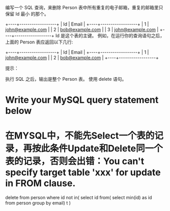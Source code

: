 编写一个 SQL 查询，来删除 Person 表中所有重复的电子邮箱，重复的邮箱里只保留 Id 最小 的那个。

+----+------------------+
| Id | Email            |
+----+------------------+
| 1  | john@example.com |
| 2  | bob@example.com  |
| 3  | john@example.com |
+----+------------------+
Id 是这个表的主键。
例如，在运行你的查询语句之后，上面的 Person 表应返回以下几行:

+----+------------------+
| Id | Email            |
+----+------------------+
| 1  | john@example.com |
| 2  | bob@example.com  |
+----+------------------+
 

提示：

执行 SQL 之后，输出是整个 Person 表。
使用 delete 语句。




# Write your MySQL query statement below
# 在MYSQL中，不能先Select一个表的记录，再按此条件Update和Delete同一个表的记录，否则会出错：You can't specify target table 'xxx' for update in FROM clause.
delete from person
where id not in(
select id 
from(
select min(id) as id  
from person 
group by email) t
)
